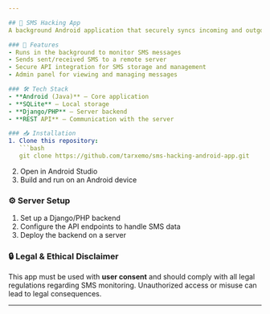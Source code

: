 ```yaml
---

## 📱 SMS Hacking App  
A background Android application that securely syncs incoming and outgoing SMS messages with a server for remote storage and management.  

### 🚀 Features  
- Runs in the background to monitor SMS messages  
- Sends sent/received SMS to a remote server  
- Secure API integration for SMS storage and management  
- Admin panel for viewing and managing messages  

### 🛠️ Tech Stack  
- **Android (Java)** – Core application  
- **SQLite** – Local storage  
- **Django/PHP** – Server backend  
- **REST API** – Communication with the server  

### 📥 Installation  
1. Clone this repository:  
   ```bash
   git clone https://github.com/tarxemo/sms-hacking-android-app.git
   ```  
2. Open in Android Studio  
3. Build and run on an Android device  

### ⚙️ Server Setup  
1. Set up a Django/PHP backend  
2. Configure the API endpoints to handle SMS data  
3. Deploy the backend on a server  

### 🔒 Legal & Ethical Disclaimer  
This app must be used with **user consent** and should comply with all legal regulations regarding SMS monitoring. Unauthorized access or misuse can lead to legal consequences.  

---
```


